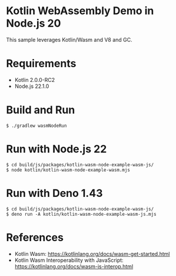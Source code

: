Kotlin WebAssembly Demo in Node.js 20
==============================================

This sample leverages Kotlin/Wasm and V8 and GC.

# Requirements

* Kotlin 2.0.0-RC2
* Node.js 22.1.0

# Build and Run

```shell
$ ./gradlew wasmNodeRun
```

# Run with Node.js 22

```shell
$ cd build/js/packages/kotlin-wasm-node-example-wasm-js/
$ node kotlin/kotlin-wasm-node-example-wasm.mjs
```

# Run with Deno 1.43

```shell
$ cd build/js/packages/kotlin-wasm-node-example-wasm-js/
$ deno run -A kotlin/kotlin-wasm-node-example-wasm-js.mjs
```

# References

* Kotlin Wasm: https://kotlinlang.org/docs/wasm-get-started.html
* Kotlin Wasm Interoperability with JavaScript: https://kotlinlang.org/docs/wasm-js-interop.html